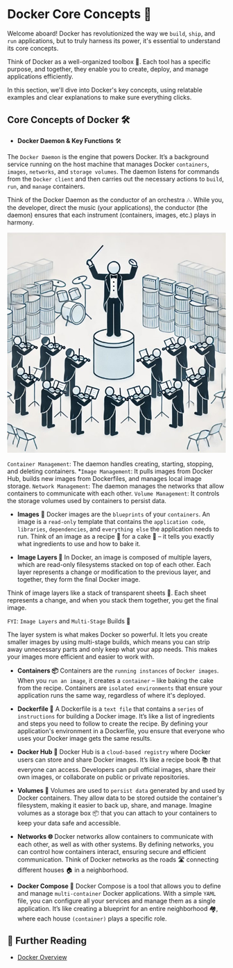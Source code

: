 # Docker Core Concepts 🚢

Welcome aboard! Docker has revolutionized the way we `build`, `ship`, and `run` applications, but to truly harness its power, it's essential to understand its core concepts.

Think of Docker as a well-organized toolbox 🧰. Each tool has a specific purpose, and together, they enable you to create, deploy, and manage applications efficiently.

In this section, we'll dive into Docker's key concepts, using relatable examples and clear explanations to make sure everything clicks.

## Core Concepts of Docker 🛠️

- **Docker Daemon & Key Functions** 🛠️

The `Docker Daemon` is the engine that powers Docker. It’s a background service running on the host machine that manages Docker `containers`, `images`, `networks`, and `storage volumes`. The daemon listens for commands from the `Docker client` and then carries out the necessary actions to `build`, `run`, and `manage` containers.

Think of the Docker Daemon as the conductor of an orchestra 🎶. While you, the developer, direct the music (your applications), the conductor (the daemon) ensures that each instrument (containers, images, etc.) plays in harmony.

![Orchestrator](diagrams/Orchestrator.jpg)

`Container Management`: The daemon handles creating, starting, stopping, and deleting containers.
*`Image Management`: It pulls images from Docker Hub, builds new images from Dockerfiles, and manages local image storage.
`Network Management`: The daemon manages the networks that allow containers to communicate with each other.
`Volume Management`: It controls the storage volumes used by containers to persist data.

- **Images** 📸
Docker images are the `blueprints` of your `containers`. An image is a `read-only` template that contains the `application code`, `libraries`, `dependencies`, and `everything else` the application needs to run. Think of an image as a recipe 📜 for a cake 🍰 – it tells you exactly what ingredients to use and how to bake it.

- **Image Layers 📂**
In Docker, an image is composed of multiple layers, which are read-only filesystems stacked on top of each other. Each layer represents a change or modification to the previous layer, and together, they form the final Docker image.

Think of image layers like a stack of transparent sheets 📝. Each sheet represents a change, and when you stack them together, you get the final image.

`FYI`: `Image Layers` and `Multi-Stage` Builds 🚀

The layer system is what makes Docker so powerful. It lets you create smaller images by using multi-stage builds, which means you can strip away unnecessary parts and only keep what your app needs. This makes your images more efficient and easier to work with.

- **Containers 📦**
Containers are the `running instances` of `Docker images`. When you `run an image`, it creates a `container` – like baking the cake from the recipe. Containers are `isolated environments` that ensure your application runs the same way, regardless of where it's deployed.

- **Dockerfile 📝**
A Dockerfile is a `text file` that contains a `series` of `instructions` for building a Docker image. It’s like a list of ingredients and steps you need to follow to create the recipe. By defining your application's environment in a Dockerfile, you ensure that everyone who uses your Docker image gets the same results.

- **Docker Hub 🐳**
Docker Hub is a `cloud-based registry` where Docker users can store and share Docker images. It’s like a recipe book 📚 that everyone can access. Developers can pull official images, share their own images, or collaborate on public or private repositories.

- **Volumes 💾**
Volumes are used to `persist data` generated by and used by Docker containers. They allow data to be stored outside the container's filesystem, making it easier to back up, share, and manage. Imagine volumes as a storage box 📦 that you can attach to your containers to keep your data safe and accessible.

- **Networks 🌐**
Docker networks allow containers to communicate with each other, as well as with other systems. By defining networks, you can control how containers interact, ensuring secure and efficient communication. Think of Docker networks as the roads 🛣️ connecting different houses 🏠 in a neighborhood.

- **Docker Compose 📝**
Docker Compose is a tool that allows you to define and manage `multi-container` Docker applications. With a simple `YAML` file, you can configure all your services and manage them as a single application. It’s like creating a blueprint for an entire neighborhood 🏘️, where each house `(container)` plays a specific role.

## 📖 Further Reading

- [Docker Overview](https://docs.docker.com/guides/docker-overview/)
